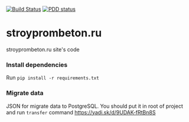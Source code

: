 [![Build Status](https://travis-ci.org/fidals/stroyprombeton.svg?branch=master)](https://travis-ci.org/fidals/stroyprombeton)
[![PDD status](http://www.0pdd.com/svg?name=yegor256/0pdd)](http://www.0pdd.com/p?name=yegor256/0pdd)

# stroyprombeton.ru
stroyprombeton.ru site's code

### Install dependencies
Run `pip install -r requirements.txt`

### Migrate data
JSON for migrate data to PostgreSQL. You should put it in root of project and run `transfer` command
https://yadi.sk/d/9UDAK-fRtBn8S
